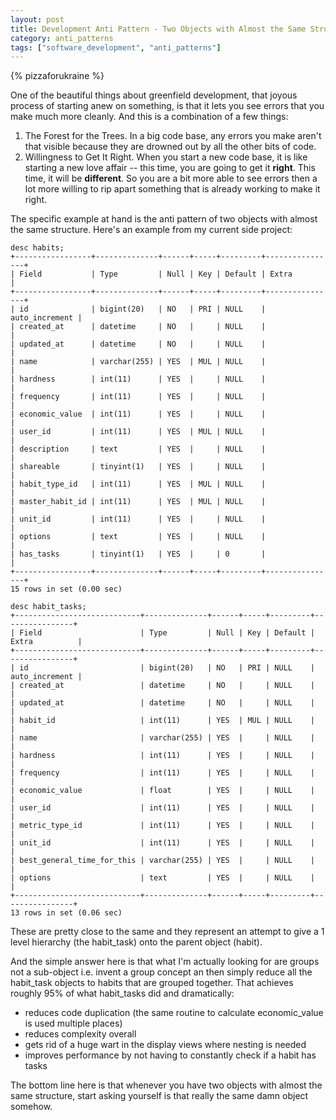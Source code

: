 ```yaml
---
layout: post
title: Development Anti Pattern - Two Objects with Almost the Same Structure
category: anti_patterns
tags: ["software_development", "anti_patterns"]
---
```

{% pizzaforukraine  %}

One of the beautiful things about greenfield development, that joyous process of starting anew on something, is that it lets you see errors that you make much more cleanly.  And this is a combination of a few things:

1.  The Forest for the Trees.  In a big code base, any errors you make aren't that visible because they are drowned out by all the other bits of code.
2. Willingness to Get It Right.  When you start a new code base, it is like starting a new love affair -- this time, you are going to get it **right**.  This time, it will be **different**.  So you are a bit more able to see errors then a lot more willing to rip apart something that is already working to make it right.

The specific example at hand is the anti pattern of two objects with almost the same structure.  Here's an example from my current side project:

    desc habits;
    +-----------------+--------------+------+-----+---------+----------------+
    | Field           | Type         | Null | Key | Default | Extra          |
    +-----------------+--------------+------+-----+---------+----------------+
    | id              | bigint(20)   | NO   | PRI | NULL    | auto_increment |
    | created_at      | datetime     | NO   |     | NULL    |                |
    | updated_at      | datetime     | NO   |     | NULL    |                |
    | name            | varchar(255) | YES  | MUL | NULL    |                |
    | hardness        | int(11)      | YES  |     | NULL    |                |
    | frequency       | int(11)      | YES  |     | NULL    |                |
    | economic_value  | int(11)      | YES  |     | NULL    |                |
    | user_id         | int(11)      | YES  | MUL | NULL    |                |
    | description     | text         | YES  |     | NULL    |                |
    | shareable       | tinyint(1)   | YES  |     | NULL    |                |
    | habit_type_id   | int(11)      | YES  | MUL | NULL    |                |
    | master_habit_id | int(11)      | YES  | MUL | NULL    |                |
    | unit_id         | int(11)      | YES  |     | NULL    |                |
    | options         | text         | YES  |     | NULL    |                |
    | has_tasks       | tinyint(1)   | YES  |     | 0       |                |
    +-----------------+--------------+------+-----+---------+----------------+
    15 rows in set (0.00 sec)

    desc habit_tasks;
    +----------------------------+--------------+------+-----+---------+----------------+
    | Field                      | Type         | Null | Key | Default | Extra          |
    +----------------------------+--------------+------+-----+---------+----------------+
    | id                         | bigint(20)   | NO   | PRI | NULL    | auto_increment |
    | created_at                 | datetime     | NO   |     | NULL    |                |
    | updated_at                 | datetime     | NO   |     | NULL    |                |
    | habit_id                   | int(11)      | YES  | MUL | NULL    |                |
    | name                       | varchar(255) | YES  |     | NULL    |                |
    | hardness                   | int(11)      | YES  |     | NULL    |                |
    | frequency                  | int(11)      | YES  |     | NULL    |                |
    | economic_value             | float        | YES  |     | NULL    |                |
    | user_id                    | int(11)      | YES  |     | NULL    |                |
    | metric_type_id             | int(11)      | YES  |     | NULL    |                |
    | unit_id                    | int(11)      | YES  |     | NULL    |                |
    | best_general_time_for_this | varchar(255) | YES  |     | NULL    |                |
    | options                    | text         | YES  |     | NULL    |                |
    +----------------------------+--------------+------+-----+---------+----------------+
    13 rows in set (0.06 sec)
    
These are pretty close to the same and they represent an attempt to give a 1 level hierarchy (the habit_task) onto the parent object (habit).  

And the simple answer here is that what I'm actually looking for are groups not a sub-object i.e. invent a group concept an then simply reduce all the habit_task objects to habits that are grouped together.  That achieves roughly 95% of what habit_tasks did and dramatically:

* reduces code duplication (the same routine to calculate economic_value is used multiple places)
* reduces complexity overall
* gets rid of a huge wart in the display views where nesting is needed
* improves performance by not having to constantly check if a habit has tasks

The bottom line here is that whenever you have two objects with almost the same structure, start asking yourself is that really the same damn object somehow.  